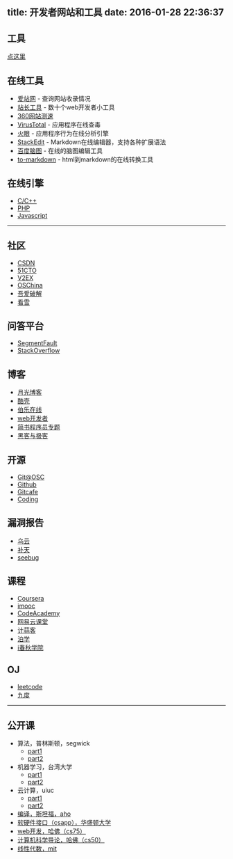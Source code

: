 title: 开发者网站和工具
date: 2016-01-28 22:36:37
---

## 工具

[点这里](https://github.com/wizardforcel/se-tools)

## 在线工具

*   [爱站网](http://www.aizhan.com/) - 查询网站收录情况
*   [站长工具](http://tool.chinaz.com/) - 数十个web开发者小工具
*   [360网站测速](http://ce.cloud.360.cn/)
*   [VirusTotal](https://www.virustotal.com/) - 应用程序在线查毒
*   [火眼](https://fireeye.ijinshan.com/) - 应用程序行为在线分析引擎
*   [StackEdit](https://stackedit.io/) - Markdown在线编辑器，支持各种扩展语法
*   [百度脑图](http://naotu.baidu.com/) - 在线的脑图编辑工具
*   [to-markdown](http://domchristie.github.io/to-markdown/) - html到markdown的在线转换工具

## 在线引擎

*   [C/C++](http://codepad.org/)
*   [PHP](http://3v4l.org/)
*   [Javascript](http://runjs.cn/)

* * *

## 社区

*   [CSDN](http://www.csdn.net/)
*   [51CTO](http://www.51cto.com/)
*   [V2EX](https://v2ex.com/)
*   [OSChina](http://www.oschina.net/)
*   [吾爱破解](http://www.52pojie.cn/)
*   [看雪](http://www.pediy.com/)

## 问答平台

*   [SegmentFault](http://segmentfault.com/)
*   [StackOverflow](http://stackoverflow.com/)

## 博客

*   [月光博客](http://www.williamlong.info/)
*   [酷壳](http://coolshell.cn/)
*   [伯乐在线](http://www.jobbole.com/)
*   [web开发者](http://www.admin10000.com/)
*   [简书程序员专题](http://www.jianshu.com/collection/NEt52a)
*   [黑客与极客](http://www.freebuf.com/)


## 开源

*   [Git@OSC](http://git.oschina.net/)
*   [Github](https://github.com/)
*   [Gitcafe](https://gitcafe.com/)
*   [Coding](https://coding.net/)

## 漏洞报告

*   [乌云](http://www.wooyun.org/)
*   [补天](http://butian.360.cn/)
*   [seebug](https://www.seebug.org/)

## 课程

*   [Coursera](https://www.coursera.org/)
*   [imooc](http://www.imooc.com/)
*   [CodeAcademy](http://www.codecademy.com/)
*   [网易云课堂](http://study.163.com/)
*   [计蒜客](http://www.jisuanke.com/)
*   [泊学](https://www.boxueio.com/)
*   [i春秋学院](http://www.ichunqiu.com/)

## OJ

*   [leetcode](https://oj.leetcode.com/)
*   [九度](http://ac.jobdu.com/)

* * *

## 公开课

*   算法，普林斯顿，segwick
    *   [part1](https://www.coursera.org/course/algs4partI)
    *   [part2](https://www.coursera.org/course/algs4partII)
*   机器学习，台湾大学
    *   [part1](https://www.coursera.org/course/ntumltwo)
    *   [part2](https://www.coursera.org/course/ntumlone)
*   云计算，uiuc
    *   [part1](https://www.coursera.org/course/nlangp)
    *   [part2](https://www.coursera.org/course/cloudcomputing2)
*   [编译，斯坦福，aho](https://www.coursera.org/course/compilers)
*   [软硬件接口（csapp），华盛顿大学](https://www.coursera.org/course/hwswinterface)
*   [web开发，哈佛（cs75）](http://open.163.com/special/opencourse/buildingdynamicwebsites.html)
*   [计算机科学导论，哈佛（cs50）](http://open.163.com/special/opencourse/cs50.html)
*   [线性代数，mit](http://open.163.com/special/opencourse/daishu.html)